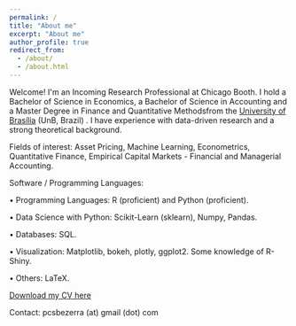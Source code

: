 ```yaml
---
permalink: /
title: "About me"
excerpt: "About me"
author_profile: true
redirect_from: 
  - /about/
  - /about.html
---
```


Welcome! I'm an Incoming Research Professional at Chicago Booth. I hold a Bachelor of Science in Economics, a Bachelor of Science in Accounting and a Master Degree in Finance and Quantitative Methodsfrom the [University of Brasília](https://en.wikipedia.org/wiki/University_of_Bras%C3%ADlia) (UnB, Brazil) . I have experience with data-driven research and a strong theoretical background. 

Fields of interest: Asset Pricing, Machine Learning, Econometrics, Quantitative Finance, Empirical Capital Markets - Financial and Managerial Accounting.

Software / Programming Languages:

• Programming Languages: R (proficient) and Python (proficient).

• Data Science with Python: Scikit-Learn (sklearn), Numpy, Pandas.

• Databases: SQL.

• Visualization: Matplotlib, bokeh, plotly, ggplot2. Some knowledge of R-Shiny.

• Others: LaTeX. 

[Download my CV here](https://pcsbezerra.github.io/files/cv.pdf)

Contact: pcsbezerra (at) gmail (dot) com



